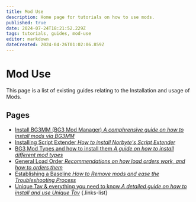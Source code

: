```yaml
---
title: Mod Use
description: Home page for tutorials on how to use mods.
published: true
date: 2024-07-24T18:21:52.229Z
tags: tutorials, guides, mod-use
editor: markdown
dateCreated: 2024-04-26T01:02:06.859Z
---
```


# Mod Use
This page is a list of existing guides relating to the Installation and usage of Mods.

## Pages 
- [Install BG3MM (BG3 Mod Manager) *A comphrensive guide on how to install mods via BG3MM*](Installation-Of-BG3MM)
- [Installing Script Extender *How to install Norbyte's Script Extender*](How-to-install-Script-Extender)
- [BG3 Mod Types and how to install them *A guide on how to install different mod types*](BG3-Mod-Types-and-how-to-install-them)
- [General Load Order *Recommendations on how load orders work, and how to orders them*](general-load-order)
- [Establishing a Baseline *How to Remove mods and ease the Troubleshooting Process*](How-to-remove-mods)
- [Unique Tav & everything you need to know *A detailed guide on how to install and use Unique Tav*](Unique-Tav-Everything-you-need-to-know)
{.links-list}